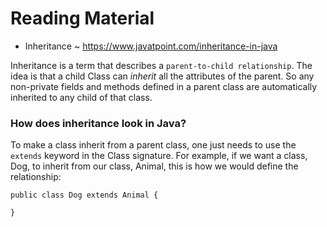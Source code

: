 # Reading Material

- Inheritance ~ https://www.javatpoint.com/inheritance-in-java

Inheritance is a term that describes a `parent-to-child relationship`. The idea is that a child Class can _inherit_ all the attributes of the parent. So any non-private fields and methods defined in a parent class are automatically inherited to any child of that class.

### How does inheritance look in Java?
To make a class inherit from a parent class, one just needs to use the `extends` keyword in the Class signature.
For example, if we want a class, Dog, to inherit from our class, Animal, this is how we would define the relationship:
```
public class Dog extends Animal {

}
```
